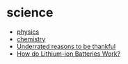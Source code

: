 # science

- [physics](./physics.md)
- [chemistry](./chemistry.md)
- [Underrated reasons to be thankful](https://dynomight.net/thanks/)
- [How do Lithium-ion Batteries Work?](https://piped.kavin.rocks/watch?v=G5McJw4KkG8)
